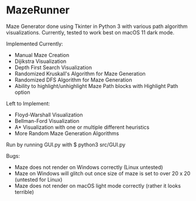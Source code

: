# MazeRunner
Maze Generator done using Tkinter in Python 3 with various path algorithm visualizations. Currently, tested to work best on macOS 11 dark mode.

Implemented Currently:
- Manual Maze Creation
- Dijikstra Visualization
- Depth First Search Visualization
- Randomized Kruskall's Algorithm for Maze Generation
- Randomized DFS Algorithm for Maze Generation
- Ability to highlight/unhighlight Maze Path blocks with Highlight Path option

Left to Implement:
- Floyd-Warshall Visualization
- Bellman-Ford Visualization
- A* Visualization with one or multiple different heuristics
- More Random Maze Generation Algorithms

Run by running GUI.py with $ python3 src/GUI.py

Bugs:
- Maze does not render on Windows correctly (Linux untested)
- Maze on Windows will glitch out once size of maze is set to over 20 x 20 (untested for Linux)
- Maze does not render on macOS light mode correctly (rather it looks terrible)